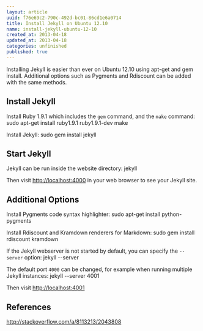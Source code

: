 ```yaml
---
layout: article
uuid: f76e69c2-790c-492d-bc01-86cd1e6a0714
title: Install Jekyll on Ubuntu 12.10
name: install-jekyll-ubuntu-12-10
created_at: 2013-04-18
updated_at: 2013-04-18
categories: unfinished
published: true
---
```


Installing Jekyll is easier than ever on Ubuntu 12.10 using apt-get and gem install. Additional options such as Pygments and Rdiscount can be added with the same methods.
<!--more--> 

Install Jekyll
----
Install Ruby 1.9.1 which includes the `gem` command, and the `make` command: 
    sudo apt-get install ruby1.9.1 ruby1.9.1-dev make

Install Jekyll:
    sudo gem install jekyll

Start Jekyll
----
Jekyll can be run inside the website directory:
    jekyll

Then visit [http://localhost:4000]() in your web browser to see your Jekyll site.



Additional Options
----

Install Pygments code syntax highlighter:
    sudo apt-get install python-pygments

Install Rdiscount and Kramdown renderers for Markdown:
    sudo gem install rdiscount kramdown

If the Jekyll webserver is not started by default, you can specify the `--server` option:
    jekyll --server

The default port `4000` can be changed, for example when running multiple Jekyll instances:
    jekyll --server 4001

Then visit [http://localhost:4001]()


References
----
http://stackoverflow.com/a/8113213/2043808
